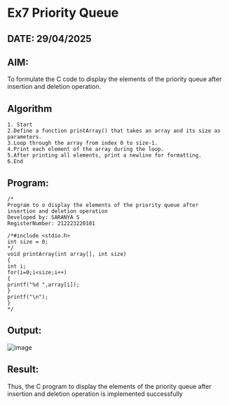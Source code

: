 # Ex7 Priority Queue
## DATE: 29/04/2025
## AIM:
To formulate the C code to display the elements of the priority queue after insertion and deletion operation.

## Algorithm
```
1. Start
2.Define a function printArray() that takes an array and its size as parameters.
3.Loop through the array from index 0 to size-1.
4.Print each element of the array during the loop.
5.After printing all elements, print a newline for formatting.
6.End  
```
## Program:
```
/*
Program to o display the elements of the priority queue after insertion and deletion operation
Developed by: SARANYA S
RegisterNumber: 212223220101

/*#include <stdio.h> 
int size = 0; 
*/ 
void printArray(int array[], int size) 
{ 
int i; 
for(i=0;i<size;i++) 
{ 
printf("%d ",array[i]); 
} 
printf("\n"); 
}
*/
```

## Output:

![image](https://github.com/user-attachments/assets/c37940ff-0e87-464f-af8a-d46cdf1cf49b)


## Result:
Thus, the C program to display the elements of the priority queue after insertion and deletion operation is implemented successfully
